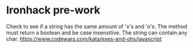 # Ironhack pre-work
Check to see if a string has the same amount of 'x's and 'o's. The method must return a boolean and be case insensitive. The string can contain any char.
https://www.codewars.com/kata/exes-and-ohs/javascript
